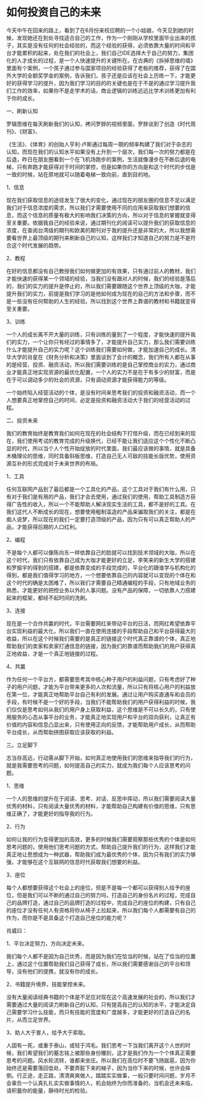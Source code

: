 # 如何投资自己的未来

今天中午在回来的路上，看到了在6月份来校应聘的一个小姑娘，今天见到她的时候，发现她还在到处寻找适合自己的工作，作为一个刚刚从学校里面毕业出来的孩子，其实是没有任何的社会经验的，而这个经验的获得，必须依靠大量的时间和平台才能累积的起来，处在我们的社会上，我们自己IDE选择大于自己的努力，集团化的人才成长的过程，是一个人快速提升的关键所在。在古典的《拆掉思维的墙》里面有个案例，一个孩子通过参与国家项目的经验获得了老板的推荐，获得了在国外大学的全额奖学金的案例，告诉我们，孩子还是应该在社会上历练一下，才能更好的获得学习的提升，因为我们学习的目的的关键也是在于不是的通过学习提升我们工作的效率，如果你不是走学术的话，商业逻辑的训练远远比学术训练更加有利于你的成长。

一、刷新认知

罗辑思维在每天刷新我们的认知，拷问罗胖的视频里面，罗胖谈到了创造《时代周刊》、《财富》、

《生活》、《体育》的创始人亨利·卢斯通过每周一期的频率构建了我们对于杂志的认知，而现在我们的认知水平如果没有上升到一个层次，我们每一次的努力都是在后退，昨日在朋友圈看到一个在飞机场跑步的案例，生活就像漫步在不断后退的电梯，只有奔跑才能获得对于时间的掌控，但是如果你的方向是和这个时代的步伐是一致的时候，站在原地就可以随着电梯一致向前，直到目的地。

1、信息

现在我们获取信息的途径发生了很大的变化，通过现在的朋友圈的信息不足以满足我们对于信息浓度的需求，所以我们才需要使用不同的应用来获取我们想要的信息，而这个信息的质量有极大的影响我们决策的方向，所以对于信息的掌握就变得至关重要。依据我自己的经验来说，通过期刊化的阅读可以提升我们的获取信息的浓度，在查阅台湾级的期刊和欧美的期刊对于我的提升还是非常的大，所以我想需要看世界上最顶级的期刊来刷新自己的认知，这样我们才知道自己的努力是不是符合这个时代发展的趋势。

2、教程

在好的信息都没有自己教授我们如何做更加的有效果，只有通过前人的教材，我们才能快速的获得某一个领域的经验，当我们没有跟对人的时候，我们的经验是落后的，我们的实力的提升是停止的，所以我们需要跟随这个世界上顶级的大咖，才能提升我们的实力，前提是我们学习的是他如何成为现在的自己的方法和步骤，而不是一些没有任何帮助的人生的经验。所以找到这个世界上靠谱的教材和书籍就变得至关重要。

3、训练

一个人的成长离不开大量的训练，只有训练的量到了一个程度，才能快速的提升我们的实力，一个让你只有经过的事情多了，才能提升自己实力，那么我们需要训练什么才能提升自己的实力呢？这个训练我们需要如何做，才能加速自己的成长。清华大学的肖星在《财务分析和决策》里面谈到了会计的概念，我们所有人都在从事的是经营、投资、融资活动，所以我们需要训练的是自己掌控商业的实力，通过商业才能真正地实现资源的最优化配置，一个人的实力不是在于有多少的财富，而是在于可以调动多少的社会的资源，只有调动资源才能获得能力的等级。

一个始终陷入经营活动的个体，是没有时间来思考我们的投资和融资活动，而一个人想要真正地掌控自己的时间，必定是投资和融资活动大于我们的经营活动的过程。

二、投资未来

我们的教育始终是教育我们如何在现在的社会结构下打怪升级，而在已经到来的现在，我们使用考试的教育完成的升级换代，已经不能让我们适应这个个性化不断凸显的时代，所以当个人个性开始绽放的时代里面，我们最应该做的事情，就是具备木桶理论的思维，同时具备斜板思维，打造自己无人可敌的技能长版优势，使用资源互补的形式完成对于未来世界的布局。

1、工具

任何互联网产品到了最后都是一个工具化的产品，这个工具对于我们有什么用，只有对于我们是有用的产品，我们才会去使用，通过我们的使用，帮助工具制造方获得广告性的收入，所以一个不能帮助人解决现实生活的工具，都不是好的工具。在我们这代人不断成长的现在，想要使用粗制滥造的产品来骗取我们的关注，都是在痴人说梦，所以现在的我们一定要打造顶级的产品，因为只有可以真正帮助人的产品，才能获得后期的人口红利。

2、编程

不是每个人都可以像陈向东一样依靠自己的脸就可以找到技术领域的大咖，所以在这个时代，我们只有依靠自己成为大咖才能更好的立足，李笑来的新生大学的搭建和罗振宇的得到的搭建，都是依靠变成的手段完成的，平台化的跟谁学与机构化的得到，都是我们值得学习的地方，一个想要依靠自己的内容就可以变现的个体在和这个时代的确是太困难了，所以我们才需要自己精通编程的手段，只有地域业务的熟悉，才能更好的把控业务以外的人事问题。没有产品的保障，一切依靠人力搭建起来的框架，都经不起时间的洗刷。

3、连接

现在是一个合作共赢的时代，平台需要网红来带动平台的日活，而网红希望依靠平台实现利益的最大化，所以我们一直在使用连接的手段帮助自己和平台获得最大的收益，所以在这个时候我们需要的是真正的链接这个时代真正靠谱的个体，真正地帮助我们的卖家和卖家打通信息的链接，因为我们的靠谱而帮助我们的用户获得真正地收益，才是一个真正地链接的过程。

4、共赢

作为任何一个平台方，都需要思考其中核心种子用户的利益问题，只有考虑好了种子的用户问题，才能为平台带来更多的人次和流量，所以只有将核心用户的利益放在第一位，才能真正地帮助平台自己有利的发展。通过让用户购买直通车和会员的手段，有时候不是一个好的手段，当我们不能帮助我们的用户获得利益的时候，我们仅仅是思考如何从我们的用户身上获取利益，这个思维是不可以长久的，只有使用服务的心态从事平台的业务，才能真正地实现用户和平台的双向获利，让真正有价值的内容和信息凸显出来，只有使用正向的反馈，才能帮助用户成长，从而帮助平台成长，从而帮助拼图获取应该获取的利益。

三。立足脚下

志当存高远，行动需从脚下开始，如何真正地使用我们的思维来指导我们的行为，就是我需要思考的问题，如何提高自己的实力，就成为我们每个人应该思考的问题。

1、思维

一个人的思维的提升在于阅读、思考、对话、反思中挥动，所以我们需要阅读大量优秀的材料，只有阅读大量优秀的材料，才能帮助自己构建有价值的思维，只有思维正确了，才能更好的指导我的行为。

2、行为

如何让我的行为变得更加的高效，更多的时候我们需要观察那些优秀的个体是如何思考问题的，使用他们思考问题的方式，帮助自己提升我们的行为，这样我们才能真正地让思想成为一种武器，帮助我们成为最优秀的个体，因为只有我们的实力够强，才能够在这个互联网的信息时代获取我们想要的利益。

3、座位

每个人都想要获得这个社会上的座位，但是不是每一个都可以获得别人给予的座位，但是我们可以不断的通过自己的努力吗，打造自己的身份名片的过程，完成自己的品牌打造，通过自己的品牌打造的过程中，完成自己的座位的构建，只有自己的座位才没有任何人有资格将你从椅子上拉起来，所以我们每个人都需要有自己的作为，而你是不是具备这个打造自己座位的能力呢？

肖威曰：

1、平台决定努力，方向决定未来。

我们每个人都不是因为自己优秀，而是因为我们在恰当的时候，站在了恰当的位置上，通过这个位置帮助我们自己获得了成长，所以我们需要感谢自己的平台和领导，没有他们的提携，就没有你的成长。

2、书籍提升境界，技能掌控未来。

没有大量阅读经典书籍的个体是不足应对现在这个高速发展的社会的，所以我们才需要通过大量的阅读力刷新自己的认知，只有提高自己的认知的水平，才能决定自己需要学习什么技能，而只有技能的宽度和广度越多，才能更好的打造自己的名片，从而立足世界。

3、助人大于害人，给予大于索取。

人固有一死，或重于泰山，或轻于鸿毛。我们思考一下当我们离开这个人世的时候，我们希望我们的墓志铭上被那些身份雕刻，这才是我们作为一个个体真正需要思考的问题。风水轮流转，谁都来坐庄。所以我们在高位时不要飞扬跋扈，因为你始终还是需要落回低处，不要弄脏下来的梯子，因为当你下来的时候，也许会摔倒。行正途，走正路，清清爽爽做人，踏踏实实做事，一般只要时间问题，岁月不会辜负一个认真扎扎实实做事情的人，机会始终为你而准备的，当机会还未来临，请积蓄你的能量，静待时光的检验。
